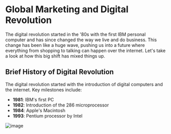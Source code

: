 # Global Marketing and Digital Revolution

The digital revolution started in the '80s with the first IBM personal computer and has since changed the way we live and do business. This change has been like a huge wave, pushing us into a future where everything from shopping to talking can happen over the internet. Let's take a look at how this big shift has mixed things up.

## Brief History of Digital Revolution
The digital revolution started with the introduction of digital computers and the internet. Key milestones include:
- **1981**: IBM's first PC
- **1982**: Introduction of the 286 microprocessor
- **1984**: Apple's Macintosh
- **1993**: Pentium processor by Intel


![image](https://github.com/Collegehive/Notes/assets/159722383/f736f66f-888b-4c25-903b-997854fbec72)

